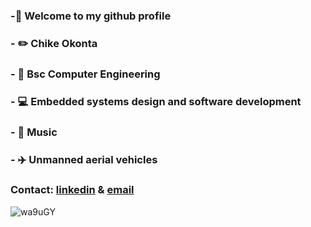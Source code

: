 ### -👋 Welcome to my github profile
### - :pencil2: Chike Okonta
### - :school: Bsc Computer Engineering
### - :computer: Embedded systems design and software development
### - :musical_keyboard: Music
### - :airplane: Unmanned aerial vehicles
### Contact: [linkedin](https://www.linkedin.com/in/chike-okonta/) & [email](cfred.okonta@gmail.com)


<!--
**see-k/see-k** is a ✨ _special_ ✨ repository because its `README.md` (this file) appears on your GitHub profile.

Here are some ideas to get you started:

- 🔭 I’m currently working on ... becoming great again
- 🌱 I’m currently learning ...
- 👯 I’m looking to collaborate on ...
- 🤔 I’m looking for help with ...
- 💬 Ask me about ...
- 📫 How to reach me: ...
- 😄 Pronouns: ...
- ⚡ Fun fact: ...
-->
![wa9uGY](https://user-images.githubusercontent.com/40407778/111215074-b43b9f80-85a0-11eb-96a1-dad07d83e2b0.jpg)
